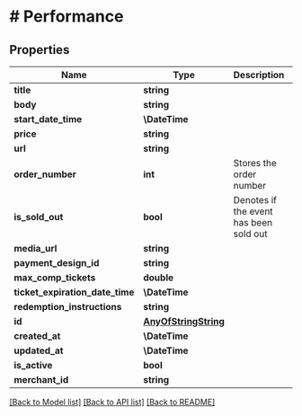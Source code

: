 # # Performance

## Properties

Name | Type | Description | Notes
------------ | ------------- | ------------- | -------------
**title** | **string** |  |
**body** | **string** |  |
**start_date_time** | **\DateTime** |  |
**price** | **string** |  |
**url** | **string** |  |
**order_number** | **int** | Stores the order number |
**is_sold_out** | **bool** | Denotes if the event has been sold out |
**media_url** | **string** |  | [optional]
**payment_design_id** | **string** |  | [optional]
**max_comp_tickets** | **double** |  | [optional]
**ticket_expiration_date_time** | **\DateTime** |  | [optional]
**redemption_instructions** | **string** |  | [optional]
**id** | [**AnyOfStringString**](AnyOfStringString.md) |  |
**created_at** | **\DateTime** |  |
**updated_at** | **\DateTime** |  |
**is_active** | **bool** |  |
**merchant_id** | **string** |  |

[[Back to Model list]](../../README.md#models) [[Back to API list]](../../README.md#endpoints) [[Back to README]](../../README.md)
